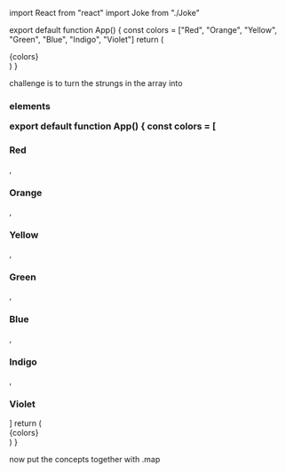 import React from "react"
import Joke from "./Joke"

export default function App() {
    const colors = ["Red", "Orange", "Yellow", "Green", "Blue", "Indigo", "Violet"]
    return (
        <div>
            {colors}
        </div>
    )
}

challenge is to turn the strungs in the array into <h3> elements

export default function App() {
    const colors = [
            <h3>Red</h3>, 
            <h3>Orange</h3>, 
            <h3>Yellow</h3>,
            <h3>Green</h3>,
            <h3>Blue</h3>,
            <h3>Indigo</h3>,
            <h3>Violet</h3>
        ]
    return (
        <div>
            {colors}
        </div>
    )
}

now put the concepts together with .map

